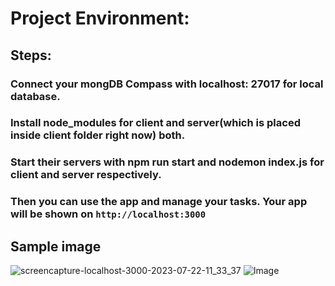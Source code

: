 # Project Environment:

## Steps:

### Connect your mongDB Compass with localhost: 27017 for local database.

### Install node_modules for client and server(which is placed inside client folder right now) both.

### Start their servers with npm run start and nodemon index.js for client and server respectively.

### Then you can use the app and manage your tasks. Your app will be shown on `http://localhost:3000`

## Sample image

![screencapture-localhost-3000-2023-07-22-11_33_37](https://github.com/Sahil-pillania/MERN_tasks_app/assets/80634110/bce05070-3c23-4969-820a-7662a96db3c8)
![Image]("./src/assets/image.png")
